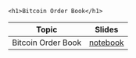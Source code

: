 
~~~
<h1>Bitcoin Order Book</h1>
~~~

Topic | Slides
:-----: | :--------:
Bitcoin Order Book    | [notebook](../lecture17_noSol_pluto)
<!--  -->

